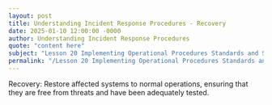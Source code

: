 ```yaml
---
layout: post
title: Understanding Incident Response Procedures - Recovery
date: 2025-01-10 12:00:00 -0000
author: Understanding Incident Response Procedures
quote: "content here"
subject: "Lesson 20 Implementing Operational Procedures Standards and Specifications"
permalink: "/Lesson 20 Implementing Operational Procedures Standards and Specifications/Understanding Incident Response Procedures/Understanding Incident Response Procedures - Recovery"
---
```


Recovery: Restore affected systems to normal operations, ensuring that they are free from threats and have been adequately tested.
